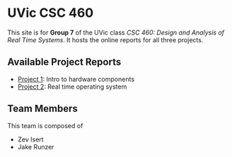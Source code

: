 # UVic CSC 460

This site is for **Group 7** of the UVic class _CSC 460: Design and Analysis of Real Time Systems_. It hosts the online reports for all three projects.

## Available Project Reports

- [Project 1](/project1): Intro to hardware components
- [Project 2](/project2): Real time operating system

## Team Members

This team is composed of

- Zev Isert
- Jake Runzer
